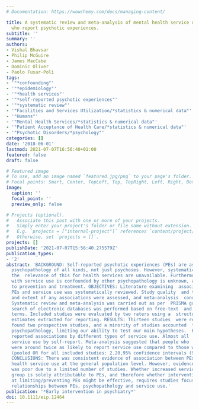 ```yaml
---
# Documentation: https://wowchemy.com/docs/managing-content/

title: A systematic review and meta-analysis of mental health service use in people
  who report psychotic experiences.
subtitle: ''
summary: ''
authors:
- Vishal Bhavsar
- Philip McGuire
- James MacCabe
- Dominic Oliver
- Paolo Fusar-Poli
tags:
- '"*confounding"'
- '"*epidemiology"'
- '"*health services"'
- '"*self-reported psychotic experiences"'
- '"*systematic review"'
- '"Facilities and Services Utilization/*statistics & numerical data"'
- '"Humans"'
- '"Mental Health Services/*statistics & numerical data"'
- '"Patient Acceptance of Health Care/*statistics & numerical data"'
- '"Psychotic Disorders/*psychology"'
categories: []
date: '2018-06-01'
lastmod: 2021-07-07T16:56:40+01:00
featured: false
draft: false

# Featured image
# To use, add an image named `featured.jpg/png` to your page's folder.
# Focal points: Smart, Center, TopLeft, Top, TopRight, Left, Right, BottomLeft, Bottom, BottomRight.
image:
  caption: ''
  focal_point: ''
  preview_only: false

# Projects (optional).
#   Associate this post with one or more of your projects.
#   Simply enter your project's folder or file name without extension.
#   E.g. `projects = ["internal-project"]` references `content/project/deep-learning/index.md`.
#   Otherwise, set `projects = []`.
projects: []
publishDate: '2021-07-07T15:56:40.275579Z'
publication_types:
- '2'
abstract: 'BACKGROUND: Self-reported psychotic experiences (PEs) are associated with
  psychopathology of all kinds, not just psychoses. However, systematic reviews on
  the  relevance of this for health services are unavailable. Furthermore, whether  association
  with service use is confounded by other psychopathology is unknown, and  is relevant
  to prevention and treatment. OBJECTIVES: Literature examining  associations between
  PEs and service use was systematically reviewed. Study quality  and the direction
  and extent of any associations were assessed, and meta-analysis  conducted. METHODS:
  Systematic review and meta-analysis was carried out as per  PRISMA guidelines. A
  search of electronic databases was performed based on free-text  and structured
  terms. Included studies were evaluated by two raters using a  structured tool and
  estimates extracted for reporting. RESULTS: Thirteen studies  were returned. We
  found two prospective studies, and a minority of studies accounted  for concurrent
  psychopathology, limiting our ability to test our main hypotheses.  Five studies
  reported associations by different types of service use. Almost all  studies assessed
  service use by self-report. Meta-analysis suggested that people who  reported PEs
  were around twice as likely to report service use compared to those who  did not
  (pooled OR for all included studies: 2.20,95% confidence intervals (95%CI):  1.66,2.91).
  CONCLUSIONS: There was consistent evidence of association between PEs  and mental
  health service use at the general population level. However, evidence for  causation
  was poor due to a limited number of studies. Whether increased service use  in this
  group is solely attributable to PEs, and therefore whether interventions  aimed
  at limiting/preventing PEs might be effective, requires studies focusing on  the
  relationships between PEs, psychopathology and service use.'
publication: '*Early intervention in psychiatry*'
doi: 10.1111/eip.12464
---
```

